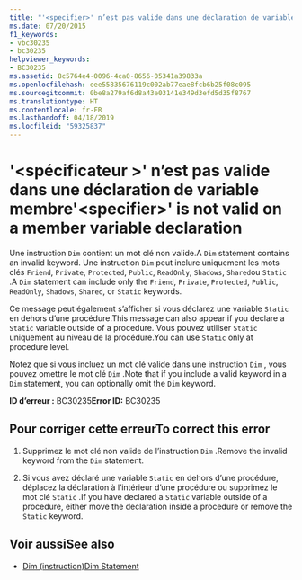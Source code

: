 ```yaml
---
title: "'<specifier>' n’est pas valide dans une déclaration de variable membre"
ms.date: 07/20/2015
f1_keywords:
- vbc30235
- bc30235
helpviewer_keywords:
- BC30235
ms.assetid: 8c5764e4-0096-4ca0-8656-05341a39833a
ms.openlocfilehash: eee55835676119c002ab77eae8fcb6b25f08c095
ms.sourcegitcommit: 0be8a279af6d8a43e03141e349d3efd5d35f8767
ms.translationtype: HT
ms.contentlocale: fr-FR
ms.lasthandoff: 04/18/2019
ms.locfileid: "59325837"
---
```

# <a name="specifier-is-not-valid-on-a-member-variable-declaration"></a><span data-ttu-id="5a49c-102">'\<spécificateur >' n’est pas valide dans une déclaration de variable membre</span><span class="sxs-lookup"><span data-stu-id="5a49c-102">'\<specifier>' is not valid on a member variable declaration</span></span>
<span data-ttu-id="5a49c-103">Une instruction `Dim` contient un mot clé non valide.</span><span class="sxs-lookup"><span data-stu-id="5a49c-103">A `Dim` statement contains an invalid keyword.</span></span> <span data-ttu-id="5a49c-104">Une instruction `Dim` peut inclure uniquement les mots clés `Friend`, `Private`, `Protected`, `Public`, `ReadOnly`, `Shadows`, `Shared`ou `Static` .</span><span class="sxs-lookup"><span data-stu-id="5a49c-104">A `Dim` statement can include only the `Friend`, `Private`, `Protected`, `Public`, `ReadOnly`, `Shadows`, `Shared`, or `Static` keywords.</span></span>  
  
 <span data-ttu-id="5a49c-105">Ce message peut également s’afficher si vous déclarez une variable `Static` en dehors d’une procédure.</span><span class="sxs-lookup"><span data-stu-id="5a49c-105">This message can also appear if you declare a `Static` variable outside of a procedure.</span></span> <span data-ttu-id="5a49c-106">Vous pouvez utiliser `Static` uniquement au niveau de la procédure.</span><span class="sxs-lookup"><span data-stu-id="5a49c-106">You can use `Static` only at procedure level.</span></span>  
  
 <span data-ttu-id="5a49c-107">Notez que si vous incluez un mot clé valide dans une instruction `Dim` , vous pouvez omettre le mot clé `Dim` .</span><span class="sxs-lookup"><span data-stu-id="5a49c-107">Note that if you include a valid keyword in a `Dim` statement, you can optionally omit the `Dim` keyword.</span></span>  
  
 <span data-ttu-id="5a49c-108">**ID d’erreur :** BC30235</span><span class="sxs-lookup"><span data-stu-id="5a49c-108">**Error ID:** BC30235</span></span>  
  
## <a name="to-correct-this-error"></a><span data-ttu-id="5a49c-109">Pour corriger cette erreur</span><span class="sxs-lookup"><span data-stu-id="5a49c-109">To correct this error</span></span>  
  
1. <span data-ttu-id="5a49c-110">Supprimez le mot clé non valide de l’instruction `Dim` .</span><span class="sxs-lookup"><span data-stu-id="5a49c-110">Remove the invalid keyword from the `Dim` statement.</span></span>  
  
2. <span data-ttu-id="5a49c-111">Si vous avez déclaré une variable `Static` en dehors d’une procédure, déplacez la déclaration à l’intérieur d’une procédure ou supprimez le mot clé `Static` .</span><span class="sxs-lookup"><span data-stu-id="5a49c-111">If you have declared a `Static` variable outside of a procedure, either move the declaration inside a procedure or remove the `Static` keyword.</span></span>  
  
## <a name="see-also"></a><span data-ttu-id="5a49c-112">Voir aussi</span><span class="sxs-lookup"><span data-stu-id="5a49c-112">See also</span></span>

- [<span data-ttu-id="5a49c-113">Dim (instruction)</span><span class="sxs-lookup"><span data-stu-id="5a49c-113">Dim Statement</span></span>](../../visual-basic/language-reference/statements/dim-statement.md)
